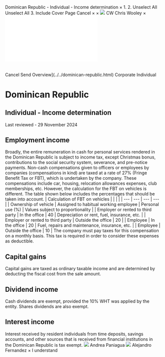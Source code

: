 Dominican Republic - Individual - Income determination
×
1.
2.
Unselect All
Unselect All
3.
Include Cover Page
Cancel
×
×
![](../../-/media/world-wide-tax-summaries/attachments/global---chris-wooley.ashx%3Frev=ac5e5f3223b34096b1afc2a6009c7320&revision=ac5e5f32-23b3-4096-b1af-c2a6009c7320&hash=859B7ADC84DC2CBEC9760E9E6EE7DE6D0A8BFCDF)
CW
Chris Wooley
×
![](income-determination.html)
######
Cancel
Send
Overview](../../dominican-republic.html)
Corporate
Individual
# Dominican Republic
## Individual - Income determination
Last reviewed - 29 November 2024
## Employment income
Broadly, the entire remuneration in cash for personal services rendered in the Dominican Republic is subject to income tax, except Christmas bonus, contributions to the social security system, severance, and pre-notice payments. Non-cash compensations given to officers or employees by companies (compensations in kind) are taxed at a rate of 27% (Fringe Benefit Tax or FBT), which is undertaken by the company. These compensations include car, housing, relocation allowances expenses, club memberships, etc. However, the calculation for the FBT on vehicles is different. The table shown below includes the percentages that should be taken into account.
| Calculation of FBT on vehicles | | | |
| --- | --- | --- | --- |
| Ownership of vehicle | Assigned to habitual working employee | Personal use (%) | Values subject to proportionality |
| Employer or rented to third party | In the office | 40 | Depreciation or rent, fuel, insurance, etc. |
| Employer or rented to third party | Outside the office | 20 |
| Employee | In the office | 20 | Fuel, repairs and maintenance, insurance, etc. |
| Employee | Outside the office | 10 |
The company must pay taxes for this compensation on a monthly basis. This tax is required in order to consider these expenses as deductible.
## Capital gains
Capital gains are taxed as ordinary taxable income and are determined by deducting the fiscal cost from the sale amount.
## Dividend income
Cash dividends are exempt, provided the 10% WHT was applied by the entity.
Shares dividends are also exempt.
## Interest income
Interest received by resident individuals from time deposits, savings accounts, and other sources that is received from financial institutions in the Dominican Republic is tax exempt.
![](../../-/media/world-wide-tax-summaries/dominicanrepublicandrea-paniaguadominican-republic--andrea-paniaguajpg20240717102909127.ashx%3Frev=acb0d71ebb3e444c96f0bad5fde64fd9&revision=acb0d71e-bb3e-444c-96f0-bad5fde64fd9&hash=FD956A9DB05D79381FCE59F402BCAC726AC0DB83)
Andrea Paniagua
![](../../-/media/world-wide-tax-summaries/dominicanrepublicalejandro-fernandezalejandro-fernndez-2jpg20241129080307050.ashx%3Frev=c791fa0d91724994b96c240fec761a24&revision=c791fa0d-9172-4994-b96c-240fec761a24&hash=BE53084425EF13B0C08070738163FDF7B2BC9741)
Alejandro Fernandez
×
I understand
